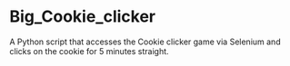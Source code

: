 # Big_Cookie_clicker
A Python script that accesses the Cookie clicker game via Selenium and clicks on the cookie for 5 minutes straight. 
